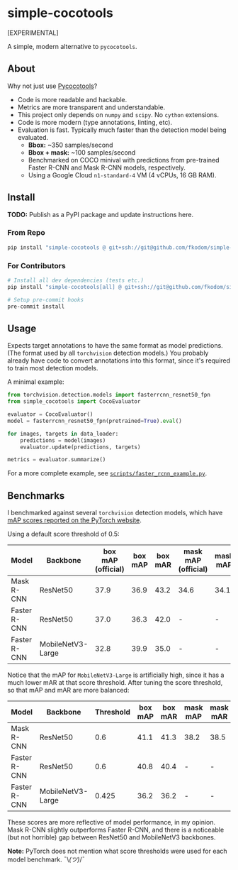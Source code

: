 # simple-cocotools

[EXPERIMENTAL]

A simple, modern alternative to `pycocotools`.


## About

Why not just use [Pycocotools](https://github.com/cocodataset/cocoapi/tree/master/PythonAPI/pycocotools)?

* Code is more readable and hackable.
* Metrics are more transparent and understandable.
* This project only depends on `numpy` and `scipy`. No `cython` extensions. 
* Code is more modern (type annotations, linting, etc).
* Evaluation is fast. Typically much faster than the detection model being evaluated.
    * **Bbox:** ~350 samples/second
    * **Bbox + mask:** ~100 samples/second
    * Benchmarked on COCO minival with predictions from pre-trained Faster R-CNN and Mask R-CNN models, respectively.
    * Using a Google Cloud `n1-standard-4` VM (4 vCPUs, 16 GB RAM).


## Install

**TODO:** Publish as a PyPI package and update instructions here.

### From Repo
```bash
pip install "simple-cocotools @ git+ssh://git@github.com/fkodom/simple-cocotools.git"
```

### For Contributors
```bash
# Install all dev dependencies (tests etc.)
pip install "simple-cocotools[all] @ git+ssh://git@github.com/fkodom/simple-cocotools.git"

# Setup pre-commit hooks
pre-commit install
```


## Usage

Expects target annotations to have the same format as model predictions. (The format used by all `torchvision` detection models.)  You probably already have code to convert annotations into this format, since it's required to train most detection models.

A minimal example:

```python
from torchvision.detection.models import fasterrcnn_resnet50_fpn
from simple_cocotools import CocoEvaluator

evaluator = CocoEvaluator()
model = fasterrcnn_resnet50_fpn(pretrained=True).eval()

for images, targets in data_loader:
    predictions = model(images)
    evaluator.update(predictions, targets)

metrics = evaluator.summarize()
```

For a more complete example, see [`scripts/faster_rcnn_example.py`](./scripts/faster_rcnn_example.py).


## Benchmarks

I benchmarked against several `torchvision` detection models, which have [mAP scores reported on the PyTorch website](https://pytorch.org/vision/stable/models.html#object-detection-instance-segmentation-and-person-keypoint-detection).

Using a default score threshold of 0.5:

Model        | Backbone          | box mAP<br>(official) | box mAP | box mAR | mask mAP<br>(official) | mask mAP | mask mAR 
-------------|-------------------|-----------------------|---------|---------|------------------------|----------|----------
Mask R-CNN   | ResNet50          | 37.9                  | 36.9    | 43.2    | 34.6                   | 34.1     | 40.0
Faster R-CNN | ResNet50          | 37.0                  | 36.3    | 42.0    | -                      | -        | -
Faster R-CNN | MobileNetV3-Large | 32.8                  | 39.9    | 35.0    | -                      | -        | -

Notice that the mAP for `MobileNetV3-Large` is artificially high, since it has a much lower mAR at that score threshold.  After tuning the score threshold, so that mAP and mAR are more balanced:  

Model        | Backbone          | Threshold | box mAP | box mAR | mask mAP | mask mAR 
-------------|-------------------|-----------|---------|---------|----------|----------
Mask R-CNN   | ResNet50          | 0.6       | 41.1    | 41.3    | 38.2     | 38.5
Faster R-CNN | ResNet50          | 0.6       | 40.8    | 40.4    | -        | -
Faster R-CNN | MobileNetV3-Large | 0.425     | 36.2    | 36.2    | -        | -

These scores are more reflective of model performance, in my opinion.  Mask R-CNN slightly outperforms Faster R-CNN, and there is a noticeable (but not horrible) gap between ResNet50 and MobileNetV3 backbones.

**Note:** PyTorch does not mention what score thresholds were used for each model benchmark. ¯\\_(ツ)_/¯
